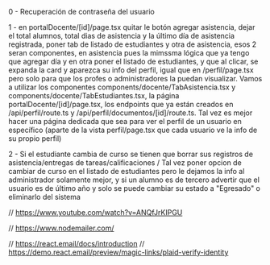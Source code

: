 0 - Recuperación de contraseña del usuario

1 - en portalDocente/[id]/page.tsx quitar le botón agregar asistencia, dejar el total alumnos, total dias de asistencia y la último día de asistencia registrada, poner tab de listado de estudiantes y otra de asistencia, esos 2 seran componentes, en asistencia pues la mimssma lógica que ya tengo que agregar día y en otra poner el listado de estudiantes, y que al clicar, se expanda la card y aparezca su info del perfil, igual que en /perfil/page.tsx pero solo para que los profes o administradores la puedan visualizar. Vamos a utilizar los componentes components/docente/TabAsistencia.tsx y components/docente/TabEstudiantes.tsx, la página portalDocente/[id]/page.tsx, los endpoints que ya están creados en /api/perfil/route.ts y /api/perfil/documentos/[id]/route.ts. Tal vez es mejor hacer una página dedicada que sea para ver el perfil de un usuario en específico (aparte de la vista perfil/page.tsx que cada usuario ve la info de su propio perfil)

2 - Si el estudiante cambia de curso se tienen que borrar sus registros de asistencia/entregas de tareas/calificaciones / Tal vez poner opcion de cambiar de curso en el listado de estudiantes pero le dejamos la info al administrador solamente mejor, y si un alumno es de tercero advertir que el usuario es de último año y solo se puede cambiar su estado a "Egresado" o eliminarlo del sistema

// https://www.youtube.com/watch?v=ANQfJrKIPGU

// https://www.nodemailer.com/

// https://react.email/docs/introduction
// https://demo.react.email/preview/magic-links/plaid-verify-identity
